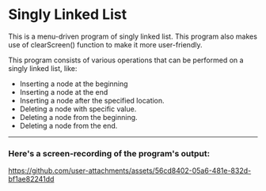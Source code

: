<h1>Singly Linked List</h1>
<p>
  This is a menu-driven program of singly linked list. This program also makes use of clearScreen() function to make it more user-friendly.
</p>
<p>This program consists of various operations that can be performed on a singly linked list, like:
  <ul>
    <li>Inserting a node at the beginning</li>
    <li>Inserting a node at the end</li>
    <li>Inserting a node after the specified location.</li>
    <li>Deleting a node with specific value.</li>
    <li>Deleting a node from the beginning.</li>
    <li>Deleting a node from the end.</li>
  </ul>
</p>

<hr>
<h3>Here's a screen-recording of the program's output:</h3>


https://github.com/user-attachments/assets/56cd8402-05a6-481e-832d-bf1ae82241dd

